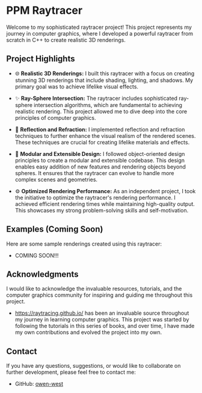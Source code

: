 # PPM Raytracer

Welcome to my sophisticated raytracer project! This project represents my journey in computer graphics, where I developed a powerful raytracer from scratch in C++ to create realistic 3D renderings.

## Project Highlights

- 🌐 **Realistic 3D Renderings:** I built this raytracer with a focus on creating stunning 3D renderings that include shading, lighting, and shadows. My primary goal was to achieve lifelike visual effects.

- ✨ **Ray-Sphere Intersection:** The raytracer includes sophisticated ray-sphere intersection algorithms, which are fundamental to achieving realistic rendering. This project allowed me to dive deep into the core principles of computer graphics.

- 🔮 **Reflection and Refraction:** I implemented reflection and refraction techniques to further enhance the visual realism of the rendered scenes. These techniques are crucial for creating lifelike materials and effects.

- 🧩 **Modular and Extensible Design:** I followed object-oriented design principles to create a modular and extensible codebase. This design enables easy addition of new features and rendering objects beyond spheres. It ensures that the raytracer can evolve to handle more complex scenes and geometries.

- ⚙️ **Optimized Rendering Performance:** As an independent project, I took the initiative to optimize the raytracer's rendering performance. I achieved efficient rendering times while maintaining high-quality output. This showcases my strong problem-solving skills and self-motivation.

## Examples (Coming Soon)

Here are some sample renderings created using this raytracer:

- COMING SOON!!!

## Acknowledgments

I would like to acknowledge the invaluable resources, tutorials, and the computer graphics community for inspiring and guiding me throughout this project.
- https://raytracing.github.io/ has been an invaluable source throughout my journey in learning computer graphics. This project was started by following the tutorials in this series of books, and over time, I have made my own contributions and evolved the project into my own.

## Contact

If you have any questions, suggestions, or would like to collaborate on further development, please feel free to contact me:

- GitHub: [owen-west](https://github.com/owen-west)
